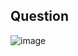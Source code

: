 ## Question
![image](https://github.com/user-attachments/assets/bbc459a1-567a-4595-a058-f6b563e7006e)
